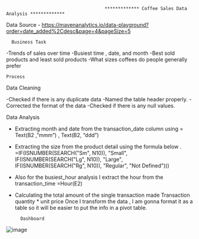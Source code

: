                                          ************* Coffee Sales Data Analysis *************

Data Source - https://mavenanalytics.io/data-playground?order=date_added%2Cdesc&page=4&pageSize=5

      Business Task 
      
-Trends of sales over time 
-Busiest time , date, and month 
-Best sold products and least sold products
-What sizes coffees do people generally prefer

    Process 
      
Data Cleaning 

-Checked if there is any duplicate data 
-Named the table header properly.
-Corrected the format of the data
-Checked if there is any null values. 

Data Analysis 

-	Extracting month and date from the  transaction_date column using 
= Text(B2 ,”mmm”) , Text(B2, “ddd”)

-	Extracting  the size from the product detail using the formula below .
=IF(ISNUMBER(SEARCH("Sm", N10)), "Small", IF(ISNUMBER(SEARCH("Lg", N10)), "Large", IF(ISNUMBER(SEARCH("Rg", N10)), "Regular", "Not Defined")))

-	Also for the busiest_hour analysis I extract the hour from the transaction_time 
=Hour(E2)
-	Calculating the total amount of the single transaction made
Transaction quantity * unit price 
Once I transform the data , I am gonna format it as a table so it will be easier to put the info in a pivot table. 


          Dashboard


![image](https://github.com/Sambhav10/Data_Analyst_Portfolio/assets/85670420/b9639ba7-8084-46e6-8b5b-b2f3238dff78)








  
